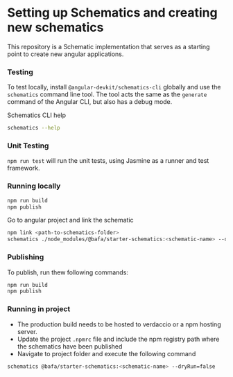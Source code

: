 # Setting up Schematics and creating new schematics

This repository is a Schematic implementation that serves as a starting point to create new angular applications.

### Testing

To test locally, install `@angular-devkit/schematics-cli` globally and use the `schematics` command line tool. The tool acts the same as the `generate` command of the Angular CLI, but also has a debug mode.

Schematics CLI help
```bash
schematics --help
```

### Unit Testing

`npm run test` will run the unit tests, using Jasmine as a runner and test framework.

### Running locally

```bash
npm run build
npm publish
```
Go to angular project and link the schematic

```bash
npm link <path-to-schematics-folder>
schematics ./node_modules/@bafa/starter-schematics:<schematic-name> --dryRun=false
```

### Publishing

To publish, run thew following commands:

```bash
npm run build
npm publish
```

### Running in project
- The production build needs to be hosted to verdaccio or a npm hosting server.
- Update the project ``.npmrc`` file and include the npm registry path where the schematics have been published
- Navigate to project folder and execute the following command
```bash
schematics @bafa/starter-schematics:<schematic-name> --dryRun=false

```